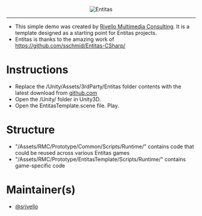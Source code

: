 <p align="center">
    <img src="https://raw.githubusercontent.com/sschmid/Entitas-CSharp/develop/Readme/Images/Entitas-Header.png" alt="Entitas">
</p>

---

* This simple demo was created by <a href="http://www.RivelloMultimediaConsulting.com/unity/">Rivello Multimedia Consulting</a>. It is a template designed as a starting point for Entitas projects.
* Entitas is thanks to the amazing work of <a href="http://github.com/sschmid/Entitas-CSharp/">https://github.com/sschmid/Entitas-CSharp/</a>

</p>

Instructions
=============
* Replace the /Unity/Assets/3rdParty/Entitas folder contents with the latest download from <a href="http://github.com/sschmid/Entitas-CSharp/">github.com</a></BR>
* Open the /Unity/ folder in Unity3D. </BR>
* Open the EntitasTemplate.scene file. Play.

Structure
=============
* "/Assets/RMC/Prototype/Common/Scripts/Runtime/" contains code that could be reused across various Entitas games<BR>
* "/Assets/RMC/Prototype/EntitasTemplate/Scripts/Runtime/" contains game-specific code




Maintainer(s)
=============

- <a href="https://twitter.com/srivello/">@srivello</a>

